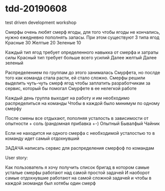 # tdd-20190608
test driven development workshop

Смерфы очень любят смерф ягоды, для того чтобы ягоды не кончались, нужно
ежедневно пополнять запасы.
При этом существуют 3 типа ягод
Красные 30
Желтые 20
Зеленые 10

Каждый тип ягод требует определенного навыкка от смерфа и затраты силы
Красный тип требует больше всего усилий
Далее желтый
Далее зеленый

Распределением по группам до этого занималась Смурфета, но послде того 
как команда стала расти, ей стало сложно.
Смерфы решили выделить чуть-чуть смерф ягод чтобы заплатить разработчикам за сервис, 
который бы помогал Смурфете в ее нелегкой работе

Каждый день группа выходит на работу и им необходимо распределиться на команды
Чтобы в каждой было минимум по одному смерфу

После смены все отдыхают, пополняя усталость в зависимости от опытности + соль (рандомная прибавка +-)
Опытный
Бывалфый
Чайник

Если не находится ни одного смерфа с необходимой усталостью то в команду идет самый отдохнувший

ЗАДАЧА написать сервис для распределения смерфоф по командам

User story:

Как пользователь я хочу получить список бригад в котором самые усталые смерфы работают над самой простой задачей
И наоборот самые отдохнувшие работают на самой сложной задачей и чтобы в каждой зкоманде был хотябы один смерф








